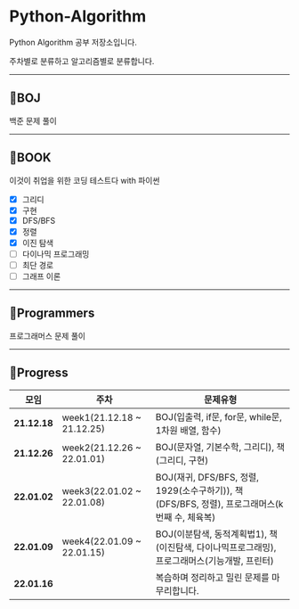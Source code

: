 # Python-Algorithm
Python Algorithm 공부 저장소입니다.

주차별로 분류하고 알고리즘별로 분류합니다.

-----------------------------------------
## 🙋BOJ
백준 문제 풀이

-----------------------------------
## 🙋BOOK
이것이 취업을 위한 코딩 테스트다 with 파이썬
- [x] 그리디
- [x] 구현
- [x] DFS/BFS
- [x] 정렬
- [x] 이진 탐색
- [ ] 다이나믹 프로그래밍
- [ ] 최단 경로
- [ ] 그래프 이론

-------------------------
## 🙋Programmers
프로그래머스 문제 풀이

----------------------------
## 🙋Progress
|모임|주차|문제유형|
|------------|--------|--------|
|**21.12.18**|week1(21.12.18 ~ 21.12.25)|BOJ(입출력, if문, for문, while문, 1차원 배열, 함수)
|**21.12.26**|week2(21.12.26 ~ 22.01.01)|BOJ(문자열, 기본수학, 그리디), 책(그리디, 구현)
|**22.01.02**|week3(22.01.02 ~ 22.01.08)|BOJ(재귀, DFS/BFS, 정렬, 1929(소수구하기)), 책(DFS/BFS, 정렬), 프로그래머스(k번째 수, 체육복)
|**22.01.09**|week4(22.01.09 ~ 22.01.15)|BOJ(이분탐색, 동적계획법1), 책(이진탐색, 다이나믹프로그래밍), 프로그래머스(기능개발, 프린터)
|**22.01.16**| |복습하며 정리하고 밀린 문제를 마무리합니다.
